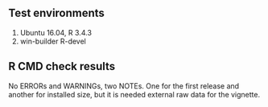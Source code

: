 ## Test environments

1. Ubuntu 16.04, R 3.4.3
1. win-builder R-devel

## R CMD check results

No ERRORs and WARNINGs, two NOTEs. One for the first release
and another for installed size, but it is needed external raw
data for the vignette.